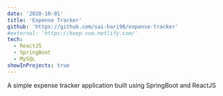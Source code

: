```yaml
---
date: '2020-10-01'
title: 'Expense Tracker'
github: 'https://github.com/sai-hari98/expense-tracker'
#external: 'https://keep-vue.netlify.com/'
tech:
  - ReactJS
  - SpringBoot
  - MySQL
showInProjects: true
---
```


A simple expense tracker application built using SpringBoot and ReactJS
